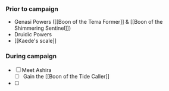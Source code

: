 ### Prior to campaign
- Genasi Powers ([[Boon of the Terra Former]] & [[Boon of the Shimmering Sentinel]])
- Druidic Powers
- [[Kaede's scale]]
### During campaign
- [ ] Meet Ashira
	- [ ] Gain the [[Boon of the Tide Caller]] 
- [ ] 